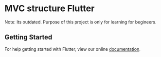 # MVC structure Flutter

Note: Its outdated. Purpose of this project is only for learning for begineers.

## Getting Started

For help getting started with Flutter, view our online
[documentation](https://flutter.io/).
